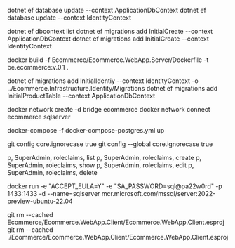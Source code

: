 dotnet ef database update --context ApplicationDbContext
dotnet ef database update --context IdentityContext

dotnet ef dbcontext list
dotnet ef migrations add InitialCreate --context ApplicationDbContext
dotnet ef migrations add InitialCreate --context IdentityContext

docker build -f Ecommerce/Ecommerce.WebApp.Server/Dockerfile -t be.ecommerce:v.0.1 .

dotnet ef migrations add InitialIdentiy --context IdentityContext -o ../Ecommerce.Infrastructure.Identity/Migrations
dotnet ef migrations add InitialProductTable --context ApplicationDbContext

docker network create -d bridge ecommerce
docker network connect ecommerce sqlserver

docker-compose -f docker-compose-postgres.yml up

git config core.ignorecase true
git config --global core.ignorecase true

p, SuperAdmin, roleclaims, list
p, SuperAdmin, roleclaims, create
p, SuperAdmin, roleclaims, show
p, SuperAdmin, roleclaims, edit
p, SuperAdmin, roleclaims, delete

docker run -e "ACCEPT_EULA=Y" -e "SA_PASSWORD=sql@pa22w0rd" -p 1433:1433 -d --name=sqlserver mcr.microsoft.com/mssql/server:2022-preview-ubuntu-22.04

git rm --cached Ecommerce/Ecommerce.WebApp.Client/Ecommerce.WebApp.Client.esproj
git rm --cached ./Ecommerce/Ecommerce.WebApp.Client/Ecommerce.WebApp.Client.esproj
